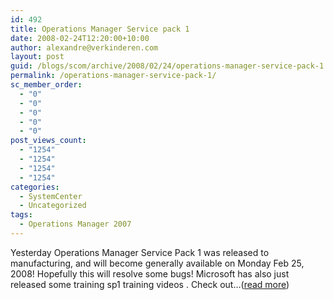 ```yaml
---
id: 492
title: Operations Manager Service pack 1
date: 2008-02-24T12:20:00+10:00
author: alexandre@verkinderen.com
layout: post
guid: /blogs/scom/archive/2008/02/24/operations-manager-service-pack-1.aspx
permalink: /operations-manager-service-pack-1/
sc_member_order:
  - "0"
  - "0"
  - "0"
  - "0"
  - "0"
post_views_count:
  - "1254"
  - "1254"
  - "1254"
  - "1254"
categories:
  - SystemCenter
  - Uncategorized
tags:
  - Operations Manager 2007
---
```

Yesterday Operations Manager Service Pack 1 was released to manufacturing, and will become generally available on Monday Feb 25, 2008! Hopefully this will resolve some bugs! Microsoft has also just released some training sp1 training videos . Check out&#8230;([read more](http://trycatch.be/blogs/scug/archive/2008/02/24/operations-manager-service-pack-1.aspx))<img src="http://trycatch.be/aggbug.aspx?PostID=398" width="1" height="1" />